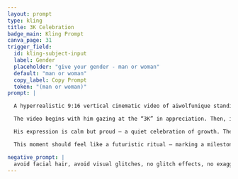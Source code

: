 ```yaml
---
layout: prompt
type: kling
title: 3K Celebration
badge_main: Kling Prompt
canva_page: 31
trigger_field:
  id: kling-subject-input
  label: Gender
  placeholder: "give your gender - man or woman"
  default: "man or woman"
  copy_label: Copy Prompt
  token: "(man or woman)"
prompt: |

  A hyperrealistic 9:16 vertical cinematic video of aiwolfunique standing in a misty tropical forest, wearing a fitted dark t-shirt. He stands in side profile, holding his hand out in front of him with his palm open. Floating just above his hand is a glowing neon teal “3K” hologram, softly flickering like advanced alien technology.

  The video begins with him gazing at the “3K” in appreciation. Then, in one smooth, deliberate motion, he lifts his hand upward, and the “3K” follows — pushed into the air like it’s weightless and digital, rising with a subtle particle trail, magnetic shimmer, or rotating glyph ring as it ascends. It lingers mid-air as a symbol of breakthrough.

  His expression is calm but proud — a quiet celebration of growth. The camera slowly zooms or pans to emphasize the moment. The rainforest glows faintly in teal and indigo, with soft fog and cinematic shadows. The visual style must feel real and grounded, like it was filmed on an iPhone Pro Max 16 — no CGI look, no cartoon styling, just believable sci-fi realism with emotional weight.

  This moment should feel like a futuristic ritual — marking a milestone not with noise, but with intention.

negative_prompt: |
  avoid facial hair, avoid visual glitches, no glitch effects, no exaggerated glow, avoid unrealistic lighting, avoid cartoon or anime styles, no artificial textures, no pixelation, no motion distortion, avoid plastic or overly smoothed skin, maintain natural proportions, no surreal or CGI appearance, avoid unnatural overlays or filters, ensure realistic movement and resolution
---
```

